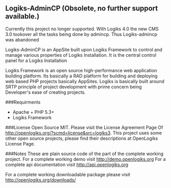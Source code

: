 Logiks-AdminCP (Obsolete, no further support available.)
--------------

Currently this project no longer supported. With Logiks 4.0 the new CMS 3.0 tookover
all the tasks being done by admincp. Thus Logiks-admincp was abandoned

Logiks-AdminCP is an AppSite built upon Logiks Framework to control and manage
various properties of Logiks Installation. It is the central control panel for
a Logiks Installation

Logiks Framework is an open source high-performance web application building
platform. Its basically a RAD platform for building and deploying web based 
PHP projects basically AppSites. Logiks is basically built around SRTP principle
of project development with prime concern being Developer's ease of creating 
projects.

###Requirments
+ Apache + PHP 5.3+
+ Logiks Framework

###License
Open Source MIT. Please visit the License Agreement Page Of <http://openlogiks.org/?scmd=license&src=logiks3>.
This project uses some other open source projects, please find their descriptions at OpenLogiks License Page.

###Notes
These are plain source code of the part of the complete working project. 
For a complete working demo visit <http://demo.openlogiks.org>
For a complete api documentation  visit <http://api.openlogiks.org>

For a complete working downloadable package please visit <http://openlogiks.org/downloads/>
